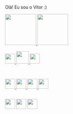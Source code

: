 Olá! Eu sou o Vitor :)
<div>


<a href="https://github.com/VitorCarllay">
<img height="100em" src="https://github-readme-stats.vercel.app/api?username=VitorCarllay&show_icons=true&theme=merko&include_all_commits-true&count_private-true"/>
<img height="100em" src="https://github-readme-stats.vercel.app/api/top-langs/?username=VitorCarllay&layout=compact&langs_count-16&theme=merko"/>
</div>

<div style="display: inline_block"><br>
   <img widht="20em" height="32em" src="https://cdn.jsdelivr.net/gh/devicons/devicon/icons/html5/html5-original.svg" />
   <img widht="30em" height="40em" src="https://cdn.jsdelivr.net/gh/devicons/devicon/icons/css3/css3-original-wordmark.svg" />
   <img widht="20em" height="32em" src="https://cdn.jsdelivr.net/gh/devicons/devicon/icons/nodejs/nodejs-original.svg" />
</div><br>

##
<div style="display: inline_block">
<a href="https://www.linkedin.com/in/jo%C3%A3o-vitor-machado-jardim-b17540220"/ target="_blank"><img widht="20em" height="32em" src="https://img.shields.io/badge/LinkedIn-0077B5?style=for-the-badge&logo=linkedin&logoColor=white"/ target="_blank"> </a>
<a href="https://www.instagram.com/Vitor_Carllay2/"/ target="_blank"> <img widht="20em" height="32em"  src="https://img.shields.io/badge/Instagram-E4405F?style=for-the-badge&logo=instagram&logoColor=white"/ target="_blank"> </a>
<a href="https://github.com/VitorCarllay"/ target="_blank"> <img widht="20em" height="32em" src="https://img.shields.io/badge/GitHub-100000?style=for-the-badge&logo=github&logoColor=white"/ target="_blank"> </a>
<a href="https://linktr.ee/vitor_carllay"/ target="_blank"> <img widht="20em" height="32em" src="https://img.shields.io/badge/linktree-39E09B?style=for-the-badge&logo=linktree&logoColor=white"/ target="_blank"> </a>






</div>
 
##
<div style="display: inline_block">
<img widht="20em" height="32em" src="https://cdn.jsdelivr.net/gh/devicons/devicon/icons/vscode/vscode-plain.svg" />
<img widht="20em" height="32em" src="https://cdn.jsdelivr.net/gh/devicons/devicon/icons/blender/blender-original.svg" />
<img widht="20em" height="32em" src="https://cdn.jsdelivr.net/gh/devicons/devicon/icons/unity/unity-original.svg" />
</div>

